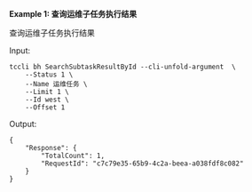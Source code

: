 **Example 1: 查询运维子任务执行结果**

查询运维子任务执行结果

Input: 

```
tccli bh SearchSubtaskResultById --cli-unfold-argument  \
    --Status 1 \
    --Name 运维任务 \
    --Limit 1 \
    --Id west \
    --Offset 1
```

Output: 
```
{
    "Response": {
        "TotalCount": 1,
        "RequestId": "c7c79e35-65b9-4c2a-beea-a038fdf8c082"
    }
}
```

